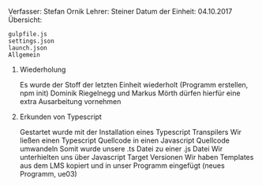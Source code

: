 


Verfasser: Stefan Ornik
Lehrer: Steiner
Datum der Einheit: 04.10.2017
Übersicht:

    gulpfile.js
    settings.json
    launch.json
    Allgemein

1. Wiederholung

    Es wurde der Stoff der letzten Einheit wiederholt (Programm erstellen, npm init)
    Dominik Riegelnegg und Markus Mörth dürfen hierfür eine extra Ausarbeitung vornehmen

2. Erkunden von Typescript

    Gestartet wurde mit der Installation eines Typescript Transpilers
    Wir ließen einen Typescript Quellcode in einen Javascript Quellcode umwandeln
        Somit wurde unsere .ts Datei zu einer .js Datei
    Wir unterhielten uns über Javascript Target Versionen
    Wir haben Templates aus dem LMS kopiert und in unser Programm eingefügt (neues Programm, ue03)

